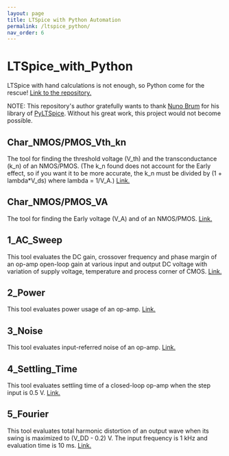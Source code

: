 ```yaml
---
layout: page
title: LTSpice with Python Automation
permalink: /ltspice_python/
nav_order: 6
---
```


# LTSpice_with_Python 
LTSpice with hand calculations is not enough, so Python come for the rescue! [Link to the repository.](https://github.com/nutchanonj/LTSpice_with_Python)

NOTE: This repository's author gratefully wants to thank [Nuno Brum](https://github.com/nunobrum) for his library of [PyLTSpice](https://github.com/nunobrum/PyLTSpice). Without his great work, this project would not become possible.

## Char_NMOS/PMOS_Vth_kn

The tool for finding the threshold voltage (V_th) and the transconductance (k_n) of an NMOS/PMOS. (The k_n found does not account for the Early effect, so if you want it to be more accurate, the k_n must be divided by (1 + lambda*V_ds) where lambda = 1/V_A.) [Link.](https://github.com/nutchanonj/LTSpice_with_Python/tree/main/Char_NMOS_Vth_kn)

## Char_NMOS/PMOS_VA

The tool for finding the Early voltage (V_A) and of an NMOS/PMOS. [Link.](https://github.com/nutchanonj/LTSpice_with_Python/tree/main/Char_NMOS_VA)

## 1_AC_Sweep

This tool evaluates the DC gain, crossover frequency and phase margin of an op-amp open-loop gain at various input and output DC voltage with variation of supply voltage, temperature and process corner of CMOS. [Link.](https://github.com/nutchanonj/LTSpice_with_Python/tree/main/1_AC_Sweep)

## 2_Power

This tool evaluates power usage of an op-amp. [Link.](https://github.com/nutchanonj/LTSpice_with_Python/tree/main/2_Power)

## 3_Noise

This tool evaluates input-referred noise of an op-amp. [Link.](https://github.com/nutchanonj/LTSpice_with_Python/tree/main/3_Noise)

## 4_Settling_Time

This tool evaluates settling time of a closed-loop op-amp when the step input is 0.5 V. [Link.](https://github.com/nutchanonj/LTSpice_with_Python/tree/main/4_Settling_Time)

## 5_Fourier

This tool evaluates total harmonic distortion of an output wave when its swing is maximized to (V_DD - 0.2) V. The input frequency is 1 kHz and evaluation time is 10 ms. [Link.](https://github.com/nutchanonj/LTSpice_with_Python/tree/main/5_Fourier)

